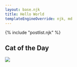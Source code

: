 ```yaml
---
layout: base.njk
title: Hello World
templateEngineOverride: njk, md
---
```


{% include "postlist.njk" %}

## Cat of the Day

<img src="{{ catpic }}" />